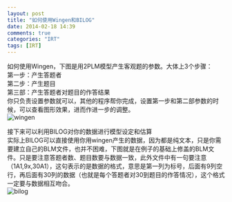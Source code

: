 ```yaml
---
layout: post
title: "如何使用Wingen和BILOG"
date: 2014-02-18 14:39
comments: true
categories: "IRT"
tags: [IRT]
---
```

如何使用Wingen，下图是用2PLM模型产生客观题的参数。大体上3个步骤：  
第一步：产生答题者  
第二步：产生题目  
第三部：产生答题者对题目的作答结果  
你只负责设置参数就可以，其他的程序帮你完成，设置第一步和第二部参数的时候，可以查看图形效果，进而作进一步的调整。  
![wingen](https://raw.github.com/lukezhg/Freyja/master/wingen.png)  

接下来可以利用BILOG对你的数据进行模型设定和估算  
实际上BILOG可以直接使用你用wingen产生的数据，因为都是纯文本，只是你需要建立自己的BLM文件，也并不困难，下图就是在例子的基础上修盖的BLM文件。只是要注意答题者数、题目数要与数据一致，此外文件中有一句要注意 （1A1,9x,30A1），这句表示的是数据的格式，意思是第一列为标号，后面有9列空行，再后面有30列的数据（也就是每个答题者对30到题目的作答情况），这个格式一定要与数据相互吻合。  
![bilog](https://raw.github.com/lukezhg/Freyja/master/bilog.png)